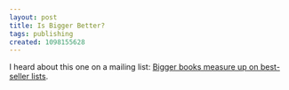 ```yaml
---
layout: post
title: Is Bigger Better?
tags: publishing
created: 1098155628
---
```

 I heard about this one on a mailing list:  [Bigger books measure up on best-seller lists](http://www.usatoday.com/life/books/news/2004-09-29-big-books_x.htm).
